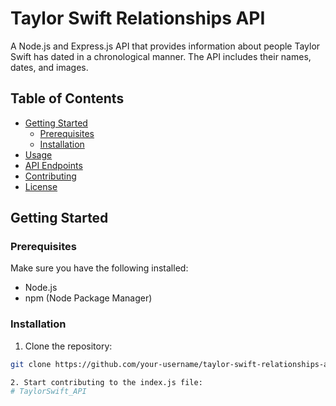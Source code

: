 # Taylor Swift Relationships API

A Node.js and Express.js API that provides information about people Taylor Swift has dated in a chronological manner. The API includes their names, dates, and images.

## Table of Contents

- [Getting Started](#getting-started)
  - [Prerequisites](#prerequisites)
  - [Installation](#installation)
- [Usage](#usage)
- [API Endpoints](#api-endpoints)
- [Contributing](#contributing)
- [License](#license)

## Getting Started

### Prerequisites

Make sure you have the following installed:

- Node.js
- npm (Node Package Manager)

### Installation

1. Clone the repository:

```bash
git clone https://github.com/your-username/taylor-swift-relationships-api.git

2. Start contributing to the index.js file:
#   T a y l o r S w i f t _ A P I  
 